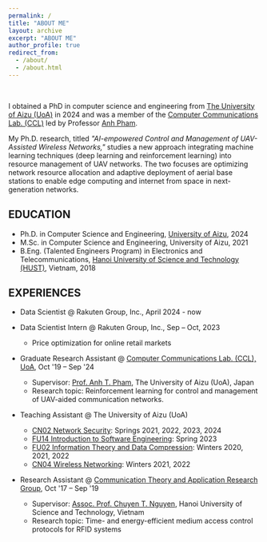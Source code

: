 ```yaml
---
permalink: /
title: "ABOUT ME"
layout: archive
excerpt: "ABOUT ME"
author_profile: true
redirect_from: 
  - /about/
  - /about.html
---
```

<!-- Google tag (gtag.js) -->

<script async src="https://www.googletagmanager.com/gtag/js?id=G-FTB71GTS1Y"></script>

<script>
  window.dataLayer = window.dataLayer || [];
  function gtag(){dataLayer.push(arguments);}
  gtag('js', new Date());

  gtag('config', 'G-FTB71GTS1Y');
</script>

<br>

I obtained a PhD in computer science and engineering from [The University of Aizu (UoA)](https://u-aizu.ac.jp/en/) in 2024 and was a member of the [Computer Communications Lab. (CCL)](http://web-ext.u-aizu.ac.jp/labs/ce-cc/) led by Professor [Anh Pham](https://u-aizu.ac.jp/~pham/).

My Ph.D. research, titled _"AI-empowered Control and Management of UAV-Assisted Wireless Networks,"_ studies a new approach integrating machine learning techniques (deep learning and reinforcement learning) into resource management of UAV networks. The two focuses are optimizing network resource allocation and adaptive deployment of aerial base stations to enable edge computing and internet from space in next-generation networks.

<!-- My interests include statistics, data analysis, and data-driven forecasting. I am passionate and curious about finding insights from large-scale data and developing data-driven solutions to business problems.  -->

## EDUCATION

* Ph.D. in Computer Science and Engineering, [University of Aizu](https://u-aizu.ac.jp/en/), 2024
* M.Sc. in Computer Science and Engineering, University of Aizu, 2021
* B.Eng. (Talented Engineers Program) in Electronics and Telecommunications,
  [Hanoi University of Science and Technology (HUST)](https://en.hust.edu.vn/web/en/home), Vietnam, 2018

<!--[IBM Data Science Professional Certificate Program](https://www.coursera.org/professional-certificates/ibm-data-science)

[DeepLearning.AI Deep Learning Specialization](https://www.coursera.org/specializations/deep-learning) -->

## EXPERIENCES
* Data Scientist @ Rakuten Group, Inc., April 2024 - now
* Data Scientist Intern @ Rakuten Group, Inc., Sep – Oct, 2023
  * Price optimization for online retail markets

* Graduate Research Assistant @ [Computer Communications Lab. (CCL), UoA](http://web-ext.u-aizu.ac.jp/labs/ce-cc/), Oct '19 – Sep '24
  * Supervisor: [Prof. Anh T. Pham](https://u-aizu.ac.jp/~pham/), The University of Aizu (UoA), Japan
  * Research topic: Reinforcement learning for control and management of UAV-aided communication networks.

* Teaching Assistant @ The University of Aizu (UoA)
  * [CN02 Network Security](http://web-ext.u-aizu.ac.jp/official/curriculum/syllabus/2022_1_E_015.html#14101): Springs 2021, 2022, 2023, 2024
  * [FU14 Introduction to Software Engineering](https://web-ext.u-aizu.ac.jp/official/curriculum/syllabus/2024_1_E_013.html#FU14): Spring 2023
  * [FU02 Information Theory and Data Compression](http://web-ext.u-aizu.ac.jp/official/curriculum/syllabus/2022_1_E_013.html#13415): Winters 2020, 2021, 2022
  * [CN04 Wireless Networking](http://web-ext.u-aizu.ac.jp/official/curriculum/syllabus/2022_1_E_015.html#14103): Winters 2021, 2022

* Research Assistant @ [Communication Theory and Application Research Group](https://sites.google.com/site/ntchuyenkyoto/lab?authuser=0), Oct '17 – Sep '19
  * Supervisor: [Assoc. Prof. Chuyen T. Nguyen](https://sites.google.com/site/ntchuyenkyoto/home?authuser=0), Hanoi University of Science and Technology, Vietnam
  * Research topic: Time- and energy-efficient medium access control protocols for RFID systems

  <!-- aiming to reduce identification time and energy consumption of passive RFID systems under non-ideal channel conditions. -->

<!-- * Research Assistant, [Computer Communications Laboratory (CCL)](http://web-ext.u-aizu.ac.jp/labs/ce-cc/), University of Aizu, Oct. 2019 – now
  * Oct. 2021 - Now: Seeking AI-empowered solutions to optimize network resource allocation and adaptive deployment of aerial base stations to enable edge computing in next-generation cellular networks.
  * Oct. 2019 - Sep. 2021: Designed multiple access protocols to support massive machine-type communications in 5G and beyond networks.  
  * Advisor: Professor [Anh T. Pham](https://u-aizu.ac.jp/~pham/)

* Research Assistant, [Communication Theory and Application Research Group (CTARG)](https://sites.google.com/site/ntchuyenkyoto/lab?authuser=0), Hanoi University of Science and Technology, Oct. 2017 – Sep. 2019
  * Designed energy-efficient multiple access mechanisms for large-scale Radio Frequency Identification (RFID) systems.
  * Advisor: Professor [Chuyen T. Nguyen](https://sites.google.com/site/ntchuyenkyoto/home?authuser=0) -->

<!-- ## CONTACT -->
<!-- Computer Communications Lab (CCL),
The University of Aizu, Japan -->
<!-- linhht.419 [at] gmail [dot] com -->
